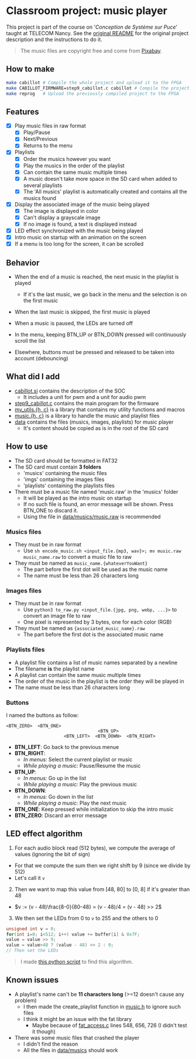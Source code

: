 # Classroom project: music player

This project is part of the course on '*Conception de Système sur Puce*' taught at TELECOM Nancy.
See the [original README](README_Original.md) for the original project description and the instructions to do it.

> The music files are copyright free and come from [Pixabay](https://pixabay.com/music).

## How to make
```sh
make cabillot # Compile the whole project and upload it to the FPGA
make CABILLOT_FIRMWARE=step9_cabillot.c cabillot # Compile the project with a custom firmware and upload it to the FPGA
make reprog   # Upload the previously compiled project to the FPGA
```

## Features
- [x] Play music files in raw format
  - [x] Play/Pause
  - [x] Next/Previous
  - [x] Returns to the menu
- [x] Playlists
  - [x] Order the musics however you want
  - [x] Play the musics in the order of the playlist
  - [x] Can contain the same music multiple times
  - [x] A music doesn't take more space in the SD card when added to several playlists
  - [x] The 'All musics' playlist is automatically created and contains all the musics found
- [x] Display the associated image of the music being played
  - [x] The image is displayed in color
  - [x] Can't display a grayscale image
  - [x] If no image is found, a text is displayed instead
- [x] LED effect synchronized with the music being played
- [x] Intro music on startup with an animation on the screen
- [x] If a menu is too long for the screen, it can be scrolled

## Behavior
- When the end of a music is reached, the next music in the playlist is played
  - If it's the last music, we go back in the menu and the selection is on the first music
- When the last music is skipped, the first music is played
- When a music is paused, the LEDs are turned off

- In the menu, keeping BTN_UP or BTN_DOWN pressed will continuously scroll the list
- Elsewhere, buttons must be pressed and released to be taken into account (debouncing)

## What did I add

- [cabillot.si](cabillot.si) contains the description of the SOC
  - It includes a unit for pwm and a unit for audio pwm
- [step9_cabillot.c](firmware/step9_cabillot.c) contains the main program for the firmware
- [my_utils.{h, c}](firmware/my_utils.h) is a library that contains my utility functions and macros
- [music.{h, c}](firmware/music.h) is a library to handle the music and playlist files
- [data](data) contains the files (musics, images, playlists) for music player
  - It's content should be copied as is in the root of the SD card

## How to use

- The SD card should be formatted in FAT32
- The SD card must contain **3 folders**
  - 'musics' containing the music files
  - 'imgs' containing the images files
  - 'playlists' containing the playlists files
- There must be a music file named 'music.raw' in the 'musics' folder
  - It will be played as the intro music on startup
  - If no such file is found, an error message will be shown. Press BTN_ONE to discard it.
  - Using the file in [data/musics/music.raw](data/musics/music.raw) is recommended
### Musics files
- They must be in raw format
  - Use `sh encode_music.sh <input_file.{mp3, wav}>; mv music.raw music_name.raw` to convert a music file to raw
- They must be named as `music_name.{whateverYouWant}`
  - The part before the first dot will be used as the music name
  - The name must be less than 26 characters long

### Images files
- They must be in raw format
  - Use `python3 to_raw.py <input_file.{jpg, png, webp, ...}>` to convert an image file to raw
  - One pixel is represented by 3 bytes, one for each color (RGB)
- They must be named as `{associated_music_name}.raw`
  - The part before the first dot is the associated music name

### Playlists files
- A playlist file contains a list of music names separated by a newline
- The filename **is** the playlist name
- A playlist can contain the same music multiple times
- The order of the music in the playlist is the order they will be played in
- The name must be less than 26 characters long

### Buttons
I named the buttons as follow:
```plaintext
<BTN_ZERO>  <BTN_ONE>
                                   <BTN_UP>
                      <BTN_LEFT>  <BTN_DOWN>  <BTN_RIGHT>
```
- **BTN_LEFT**: Go back to the previous menue
- **BTN_RIGHT**:
  - *In menus:* Select the current playlist or music
  - *While playing a music:* Pause/Resume the music
- **BTN_UP**:
  - *In menus:* Go up in the list
  - *While playing a music:* Play the previous music
- **BTN_DOWN**:
  - *In menus:* Go down in the list
  - *While playing a music:* Play the next music
- **BTN_ONE**: Keep pressed while initialization to skip the intro music
- **BTN_ZERO**: Discard an error message

## LED effect algorithm
1. For each audio block read (512 bytes), we compute the average of values (ignoring the bit of sign)
  - For that we compute the sum then we right shift by 9 (since we divide by 512)
  - Let's call it `v`
2. Then we want to map this value from [48, 80] to [0, 8] if it's greater than 48
  - $v := (v - 48)\frac{8-0}{80-48} = (v - 48)/4 = (v - 48) >> 2$
3. We then set the LEDs from 0 to `v` to 255 and the others to 0

```c
unsigned int v = 0;
for(int i=0; i<512; i++) value += buffer[i] & 0x7F;
value = value >> 9;
value = value>48 ? (value - 48) >> 2 : 0;
// Then set the LEDs
```

> I made [this python script](musics/test_led_pattern.py) to find this algorithm.

## Known issues
- A playlist's name can't be **11 characters long** (>=12 doesn't cause any problem)
  - I then made the create_playlist function in [music.h](firmware/music.h) to ignore such files
  - I think it might be an issue with the fat library
    - Maybe because of [fat_access.c](https://github.com/ultraembedded/fat_io_lib/blob/0ef5c2bbc0ab2ff96d970a2149764d8fc377eb33/src/fat_access.c) lines 548, 656, 726 (I didn't test it though)
- There was some music files that crashed the player
  - I didn't find the reason
  - All the files in [data/musics](data/musics) should work
